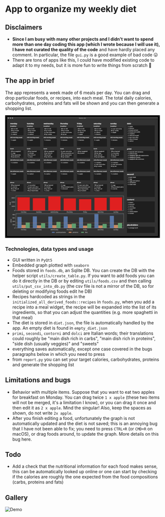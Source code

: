 # App to organize my weekly diet

## Disclaimers
* **Since I am busy with many other projects and I didn't want to spend more than one day coding this app (which I wrote because I will use it), I have not curated the quality of the code** and have hardly placed any comment. In particular, the file `gui.py` is a good example of bad code 😛 
* There are tons of apps like this, I could have modified existing code to adapt it to my needs, but it is more fun to write things from scratch 🥳

## The app in brief
The app represents a week made of 6 meals per day. You can drag and drop particular foods, or recipes, into each meal. The total daily calories, carbohydrates, proteins and fats will be shown and you can then generate a shopping list.

![Screenshot of a draft of my diet](screenshot.png)

### Technologies, data types and usage
* GUI written in `PyQt5`
* Embedded graph plotted with `seaborn`
* Foods stored in `foods.db`, an Sqlite DB. You can create the DB with the helper script `utils/create_table.py`. If you want to add foods you can do it directly in the DB or by editing `utils/foods.csv` and then calling `utils/put_csv_into_db.py` (the csv file is not a mirror of the DB, so for deleting or modifying foods edit he DB)
* Recipes hardcoded as strings in the `initialized_all_derived_foods::recipes` in `foods.py`, when you add a recipe into a meal widget, the recipe will be expanded into the list of its ingredients, so that you can adjust the quantities (e.g. more spaghetti in that meal)
* The diet is stored in `diet.json`, the file is automatically handled by the app. An empty diet is found in `empty_diet.json`
* `primi`, `secondi`, `contorni` and `dolci` are Italian words; their translations could roughly be "main dish rich in carbs", "main dish rich in proteins", "side dish (usually veggies)" and "sweets"
* everything saves automatically, except one case covered in the bugs paragraphs below in which you need to press
* from `report.py` you can set your target calories, carbohydrates, proteins and generate the shopping list

## Limitations and bugs
* Behavior with multiple items. Suppose that you want to eat two apples for breakfast on Monday. You can drag twice `1 x apple` (these two items will not be merged, it's a limitation I know), or you can drag it once and then edit it as `2 x apple`. Mind the singular! Also, keep the spaces as shown, do not write `2x apple`.
* After you finish editing a food, unfortunately the graph is not automatically updated and the diet is not saved; this is an annoying bug that I have not been able to fix; you need to press `CTRL+R` (or `CMD+R` on macOS), or drag foods around, to update the graph. More details on this bug here.

## Todo
* Add a check that the nutritional information for each food makes sense, this can be automatically looked up online or one can start by checking if the calories are roughly the one expected from the food compositions (carbs, proteins and fats)

## Gallery
![Demo](demo.gif)
